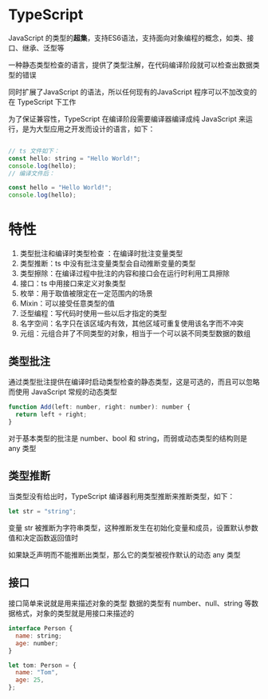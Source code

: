 # TypeScript 
JavaScript 的类型的**超集**，支持ES6语法，支持面向对象编程的概念，如类、接口、继承、泛型等

一种静态类型检查的语言，提供了类型注解，在代码编译阶段就可以检查出数据类型的错误  

同时扩展了JavaScript 的语法，所以任何现有的JavaScript 程序可以不加改变的在 TypeScript 下工作  

为了保证兼容性，TypeScript 在编译阶段需要编译器编译成纯 JavaScript 来运行，是为大型应用之开发而设计的语言，如下：
```js

// ts 文件如下：
const hello: string = "Hello World!";
console.log(hello);
// 编译文件后：

const hello = "Hello World!";
console.log(hello);
```
# 特性

1. 类型批注和编译时类型检查 ：在编译时批注变量类型
2. 类型推断：ts 中没有批注变量类型会自动推断变量的类型
3. 类型擦除：在编译过程中批注的内容和接口会在运行时利用工具擦除
4. 接口：ts 中用接口来定义对象类型
5. 枚举：用于取值被限定在一定范围内的场景
6. Mixin：可以接受任意类型的值
7. 泛型编程：写代码时使用一些以后才指定的类型
9. 名字空间：名字只在该区域内有效，其他区域可重复使用该名字而不冲突
10. 元组：元组合并了不同类型的对象，相当于一个可以装不同类型数据的数组

## 类型批注
通过类型批注提供在编译时启动类型检查的静态类型，这是可选的，而且可以忽略而使用 JavaScript 常规的动态类型
```js
function Add(left: number, right: number): number {
  return left + right;
}
```
对于基本类型的批注是 number、bool 和 string，而弱或动态类型的结构则是 any 类型

## 类型推断
当类型没有给出时，TypeScript 编译器利用类型推断来推断类型，如下：
```js
let str = "string";
```
变量 str 被推断为字符串类型，这种推断发生在初始化变量和成员，设置默认参数值和决定函数返回值时

如果缺乏声明而不能推断出类型，那么它的类型被视作默认的动态 any 类型

## 接口
接口简单来说就是用来描述对象的类型 数据的类型有 number、null、string 等数据格式，对象的类型就是用接口来描述的
```js
interface Person {
  name: string;
  age: number;
}

let tom: Person = {
  name: "Tom",
  age: 25,
};
```